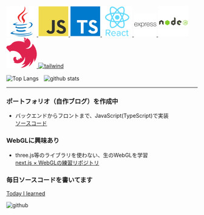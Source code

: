 <p align="left"> 
  <a href="https://www.java.com" target="_blank" rel="noreferrer"> <img src="https://raw.githubusercontent.com/devicons/devicon/master/icons/java/java-original.svg" alt="java" width="80" height="80"/> </a> 
  <a href="https://developer.mozilla.org/en-US/docs/Web/JavaScript" target="_blank" rel="noreferrer"> <img src="https://raw.githubusercontent.com/devicons/devicon/master/icons/javascript/javascript-original.svg" alt="javascript" width="80" height="80"/> </a> 
  <a href="https://www.typescriptlang.org/" target="_blank" rel="noreferrer"> <img src="https://raw.githubusercontent.com/devicons/devicon/master/icons/typescript/typescript-original.svg" alt="typescript" width="80" height="80"/> </a>
   <a href="https://reactjs.org/" target="_blank" rel="noreferrer"> <img src="https://raw.githubusercontent.com/devicons/devicon/master/icons/react/react-original-wordmark.svg" alt="react" width="80" height="80"/> </a>
  <a href="https://expressjs.com" target="_blank" rel="noreferrer"> <img src="https://raw.githubusercontent.com/devicons/devicon/master/icons/express/express-original-wordmark.svg" alt="express" width="60" height="60"/> </a> 
  <a href="https://nodejs.org" target="_blank" rel="noreferrer"> <img src="https://raw.githubusercontent.com/devicons/devicon/master/icons/nodejs/nodejs-original-wordmark.svg" alt="nodejs" width="80" height="80"/> </a>
  <a href="https://nestjs.com/" target="_blank" rel="noreferrer"> <img src="https://raw.githubusercontent.com/devicons/devicon/master/icons/nestjs/nestjs-plain.svg" alt="nestjs" width="80" height="80"/> </a>
  <a href="https://tailwindcss.com/" target="_blank" rel="noreferrer"> <img src="https://www.vectorlogo.zone/logos/tailwindcss/tailwindcss-icon.svg" alt="tailwind" width="80" height="80"/> </a>  </p>

<p align="left"> 
  <img alt="Top Langs" height="180px" width="45%" src="https://github-readme-stats.vercel.app/api/top-langs/?username=yuta-0331&layout=compact&show_icons=true&theme=light" />　<img alt="github stats" height="180px" 
width="45%" src="https://github-readme-stats.vercel.app/api?username=yuta-0331&theme=light&show_icons=ture" />
</p>

---------------------

### ポートフォリオ（自作ブログ）を作成中
- バックエンドからフロントまで、JavaScript(TypeScript)で実装<br/>
[ソースコード](https://github.com/yuta-0331/my_blog)

### WebGLに興味あり
- three.js等のライブラリを使わない、生のWebGLを学習<br/>
[next.js × WebGLの練習リポジトリ](https://github.com/yuta-0331/webgl_nextjs_practice)

### 毎日ソースコードを書いてます
[Today I learned](https://github.com/yuta-0331/today-i-learned)
<p align="left">
  <img alt="github" src="https://github-contributions-api.deno.dev/yuta-0331.svg" />
</p>
